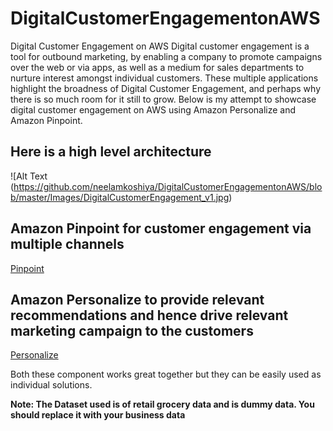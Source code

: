 # DigitalCustomerEngagementonAWS
Digital Customer Engagement on AWS
Digital customer engagement is a tool for outbound marketing, by enabling a company to promote campaigns over the web or via apps, as well as a medium for sales departments to nurture interest amongst individual customers. These multiple applications highlight the broadness of Digital Customer Engagement, and perhaps why there is so much room for it still to grow.
Below is my attempt to showcase digital customer engagement on AWS using Amazon Personalize and Amazon Pinpoint. 

## Here is a high level architecture

![Alt Text (https://github.com/neelamkoshiya/DigitalCustomerEngagementonAWS/blob/master/Images/DigitalCustomerEngagement_v1.jpg)

## Amazon Pinpoint for customer engagement via multiple channels
[Pinpoint](https://github.com/neelamkoshiya/DigitalCustomerEngagementonAWS/tree/master/Pinpoint)

## Amazon Personalize to provide relevant recommendations and  hence drive relevant marketing campaign to the customers
[Personalize](https://github.com/neelamkoshiya/DigitalCustomerEngagementonAWS/tree/master/Personalize)

Both these component works great together but they can be easily used as individual solutions. 

**Note: The Dataset used is of retail grocery data and is dummy data. You should replace it with your business data**
